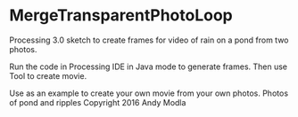 # MergeTransparentPhotoLoop
Processing 3.0 sketch to create frames for video of rain on a pond from two photos.

Run the code in Processing IDE in Java mode to generate frames.
Then use Tool to create movie.

Use as an example to create your own movie from your own photos.
Photos of pond and ripples Copyright 2016 Andy Modla
